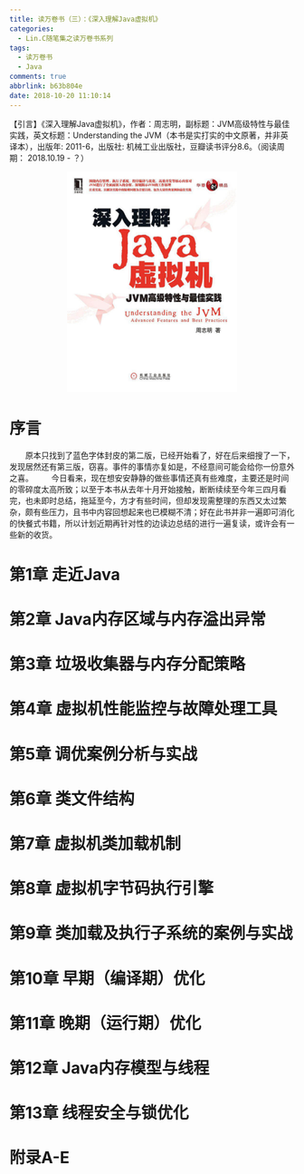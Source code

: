 ```yaml
---
title: 读万卷书（三）：《深入理解Java虚拟机》
categories:
  - Lin.C随笔集之读万卷书系列
tags:
  - 读万卷书
  - Java
comments: true
abbrlink: b63b804e
date: 2018-10-20 11:10:14
---
```

【引言】《深入理解Java虚拟机》，作者：周志明，副标题：JVM高级特性与最佳实践，英文标题：Understanding the JVM（本书是实打实的中文原著，并非英译本），出版年: 2011-6，出版社: 机械工业出版社，豆瓣读书评分8.6。（阅读周期： 2018.10.19 - ？）
<div align=center><img src="https://github.com/ttfisher/images/raw/master/2018/2018-10-20-05.jpg" width="300"/></div>
<!-- more -->

# 序言
&emsp;&emsp;原本只找到了蓝色字体封皮的第二版，已经开始看了，好在后来细搜了一下，发现居然还有第三版，窃喜。事件的事情亦复如是，不经意间可能会给你一份意外之喜。
&emsp;&emsp;今日看来，现在想安安静静的做些事情还真有些难度，主要还是时间的零碎度太高所致；以至于本书从去年十月开始接触，断断续续至今年三四月看完，也未即时总结，拖延至今，方才有些时间，但却发现需整理的东西又太过繁杂，颇有些压力，且书中内容回想起来也已模糊不清；好在此书并非一遍即可消化的快餐式书籍，所以计划近期再针对性的边读边总结的进行一遍复读，或许会有一些新的收货。

# 第1章 走近Java
# 第2章 Java内存区域与内存溢出异常
# 第3章 垃圾收集器与内存分配策略
# 第4章 虚拟机性能监控与故障处理工具
# 第5章 调优案例分析与实战
# 第6章 类文件结构
# 第7章 虚拟机类加载机制
# 第8章 虚拟机字节码执行引擎
# 第9章 类加载及执行子系统的案例与实战
# 第10章 早期（编译期）优化
# 第11章 晚期（运行期）优化
# 第12章 Java内存模型与线程
# 第13章 线程安全与锁优化
# 附录A-E